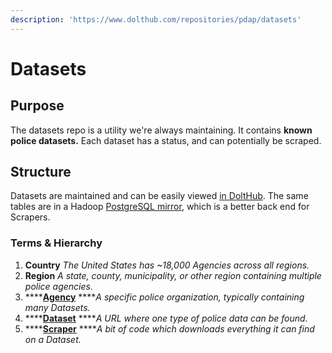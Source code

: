 ```yaml
---
description: 'https://www.dolthub.com/repositories/pdap/datasets'
---
```


# Datasets

## Purpose

The datasets repo is a utility we're always maintaining. It contains **known police datasets.** Each dataset has a status, and can potentially be scraped.

## Structure

Datasets are maintained and can be easily viewed [in DoltHub](https://www.dolthub.com/repositories/pdap/datasets). The same tables are in a Hadoop [PostgreSQL mirror](hadoop-datasets-mirror.md), which is a better back end for Scrapers. 

### Terms & Hierarchy

1. **Country** _The United States has ~18,000 Agencies across all regions._
2. **Region** _A state, county, municipality, or other region containing multiple police agencies._
3. \*\*\*\*[**Agency**](https://www.dolthub.com/repositories/pdap/datasets/data/master/agencies) ****_A specific police organization, typically containing many Datasets._
4. \*\*\*\*[**Dataset**](https://www.dolthub.com/repositories/pdap/datasets/data/master/datasets) ****_A URL where one type of police data can be found._
5. \*\*\*\*[**Scraper**](https://github.com/Police-Data-Accessibility-Project/PDAP-Scrapers) ****_A bit of code which downloads everything it can find on a Dataset._

